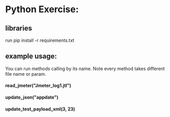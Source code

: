 # Python Exercise:

## libraries
run pip install -r requirements.txt

## example usage:

You can run methods calling by its name. Note every method takes different file name or param.


#### read_jmeter("Jmeter_log1.jtl")

#### update_json("appdate")

#### update_test_payload_xml(3, 23)